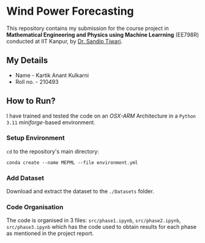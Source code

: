 # Wind Power Forecasting

This repository contains my submission for the course project in **Mathematical Engineering and Physics using Machine Learrning** (EE798R) conducted at IIT Kanpur, by [Dr. Sandip Tiwari](https://ieeexplore.ieee.org/author/37278303900).

## My Details

- Name - Kartik Anant Kulkarni
- Roll no. - 210493

## How to Run?

I have trained and tested the code on an _OSX-ARM_ Architecture in a `Python 3.11` _miniforge_-based environment.

### Setup Environment

`cd` to the repository's main directory:

```
conda create --name MEPML --file environment.yml
```

### Add Dataset

Download and extract the dataset to the `./Datasets` folder.

### Code Organisation

The code is organised in 3 files: `src/phase1.ipynb`, `src/phase2.ipynb`, `src/phase3.ipynb` which has the code used to obtain results for each phase as mentioned in the project report.
